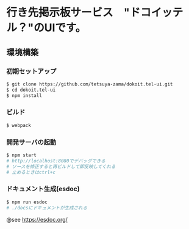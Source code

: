# 行き先掲示板サービス　"ドコイッテル？"のUIです。
## 環境構築
### 初期セットアップ
```bash
$ git clone https://github.com/tetsuya-zama/dokoit.tel-ui.git
$ cd dokoit.tel-ui
$ npm install
```
### ビルド
```bash
$ webpack
```
### 開発サーバの起動
```bash
$ npm start
# http://localhost:8080でデバッグできる
# ソースを修正すると再ビルドして即反映してくれる
# 止めるときはctrl+c 
```
### ドキュメント生成(esdoc)
```bash
$ npm run esdoc
# ./docsにドキュメントが生成される
```
@see https://esdoc.org/


